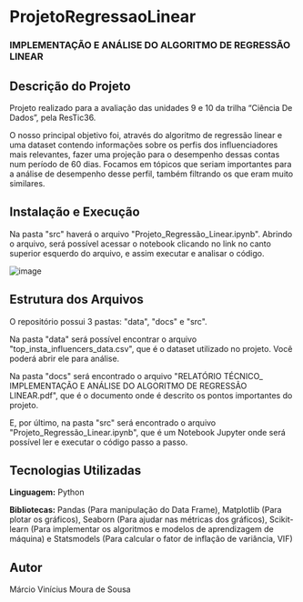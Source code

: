# ProjetoRegressaoLinear
### IMPLEMENTAÇÃO E ANÁLISE DO ALGORITMO DE REGRESSÃO LINEAR

## Descrição do Projeto

Projeto realizado para a avaliação das unidades 9 e 10 da trilha “Ciência De
Dados”, pela ResTic36.

O nosso principal objetivo foi, através do algoritmo de regressão linear e uma
dataset contendo informações sobre os perfis dos influenciadores mais relevantes,
fazer uma projeção para o desempenho dessas contas num período de 60 dias.
Focamos em tópicos que seriam importantes para a análise de desempenho desse
perfil, também filtrando os que eram muito similares.

## Instalação e Execução

Na pasta "src" haverá o arquivo "Projeto_Regressão_Linear.ipynb". Abrindo o arquivo, será possível acessar o notebook clicando no link no canto superior esquerdo do arquivo, e assim executar e analisar o código.

![image](https://github.com/user-attachments/assets/dd37c0a7-81b9-4707-8bb5-29f3b8a11d5d)

## Estrutura dos Arquivos

O repositório possui 3 pastas: "data", "docs" e "src".

Na pasta "data" será possível encontrar o arquivo "top_insta_influencers_data.csv", que é o dataset utilizado no projeto. Você poderá abrir ele para análise.

Na pasta "docs" será encontrado o arquivo "RELATÓRIO TÉCNICO_ IMPLEMENTAÇÃO E ANÁLISE DO ALGORITMO DE REGRESSÃO LINEAR.pdf", que é o documento onde é descrito os pontos importantes do projeto.

E, por último, na pasta "src" será encontrado o arquivo "Projeto_Regressão_Linear.ipynb", que é um Notebook Jupyter onde será possível ler e executar o código passo a passo.

## Tecnologias Utilizadas

**Linguagem:** Python 

**Bibliotecas:** Pandas (Para manipulação do Data Frame), Matplotlib (Para plotar os gráficos), Seaborn (Para ajudar nas métricas dos gráficos), Scikit-learn (Para implementar os algoritmos e modelos de aprendizagem de máquina) e Statsmodels (Para calcular o fator de inflação de variância, VIF)

## Autor
Márcio Vinícius Moura de Sousa
